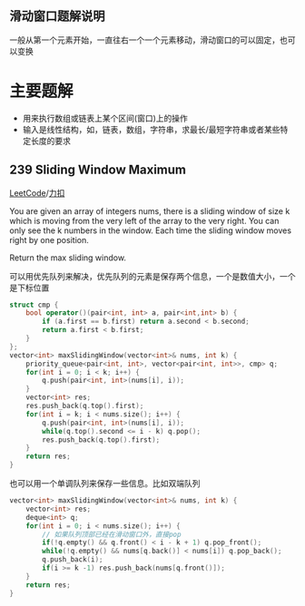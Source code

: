 滑动窗口题解说明
-------------------
一般从第一个元素开始，一直往右一个一个元素移动，滑动窗口的可以固定，也可以变换

# 主要题解
- 用来执行数组或链表上某个区间(窗口)上的操作
- 输入是线性结构，如，链表，数组，字符串，求最长/最短字符串或者某些特定长度的要求

239 Sliding Window Maximum
--------------------
[LeetCode](https://leetcode.com/problems/sliding-window-maximum)/[力扣](https://leetcode-cn.com/problems/sliding-window-maximum)

You are given an array of integers nums, there is a sliding window of size k which is moving from the very left of the array to the very right. You can only see the k numbers in the window. Each time the sliding window moves right by one position. 

Return the max sliding window. 

可以用优先队列来解决，优先队列的元素是保存两个信息，一个是数值大小，一个是下标位置

```c++
struct cmp {
    bool operator()(pair<int, int> a, pair<int,int> b) {
        if (a.first == b.first) return a.second < b.second;
        return a.first < b.first;
    }
};
vector<int> maxSlidingWindow(vector<int>& nums, int k) {
    priority_queue<pair<int, int>, vector<pair<int, int>>, cmp> q;
    for(int i = 0; i < k; i++) {
        q.push(pair<int, int>(nums[i], i));
    }
    vector<int> res;
    res.push_back(q.top().first);
    for(int i = k; i < nums.size(); i++) {
        q.push(pair<int, int>(nums[i], i));
        while(q.top().second <= i - k) q.pop();
        res.push_back(q.top().first);
    }
    return res;
}
```

也可以用一个单调队列来保存一些信息。比如双端队列

```c++
vector<int> maxSlidingWindow(vector<int>& nums, int k) {
    vector<int> res;
    deque<int> q;
    for(int i = 0; i < nums.size(); i++) {
        // 如果队列顶部已经在滑动窗口外，直接pop
        if(!q.empty() && q.front() < i - k + 1) q.pop_front();
        while(!q.empty() && nums[q.back()] < nums[i]) q.pop_back();
        q.push_back(i);
        if(i >= k -1) res.push_back(nums[q.front()]);
    }
    return res;
}
```
